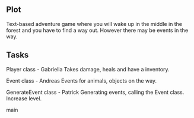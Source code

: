 ## Plot 
Text-based adventure game where you will wake up in the middle in the forest and you have to find a way out. However there may be events in the way. 








## Tasks
Player class - Gabriella 
Takes damage, heals and have a inventory.


Event class - Andreas
Events for animals, objects on the way. 


GenerateEvent class - Patrick
Generating events, calling the Event class. Increase level.



main
